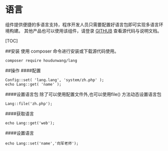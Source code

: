 # 语言

组件提供便捷的多语言支持，程序开发人员只需要配置好语言包即可实现多语言环境构建。 
其他产品也可以使用该组件，请登录 [GITHUB](https://github.com/houdunwang/lang) 查看源代码与说明文档。

[TOC]

##安装
使用 composer 命令进行安装或下载源代码使用。

```
composer require houdunwang/lang
```

##操作
####配置
```
Config::set( 'lang.lang', 'system/zh.php' );
echo Lang::get( 'name' );
```

####设置语言包
除了可以使用配置文件外,也可以使用file() 方法动态设置语言包
```
Lang::file('zh.php');
```

####获取语言
```
echo Lang::get('web');
```

####设置语言
```
echo Lang::set('name','向军老师');
```
